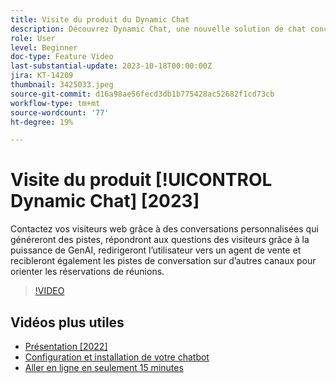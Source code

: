 ```yaml
---
title: Visite du produit du Dynamic Chat
description: Découvrez Dynamic Chat, une nouvelle solution de chat conçue pour le marketing et les ventes par Adobe.
role: User
level: Beginner
doc-type: Feature Video
last-substantial-update: 2023-10-18T00:00:00Z
jira: KT-14209
thumbnail: 3425033.jpeg
source-git-commit: d16a98ae56fecd3db1b775428ac52682f1cd73cb
workflow-type: tm+mt
source-wordcount: '77'
ht-degree: 19%

---
```



# Visite du produit [!UICONTROL Dynamic Chat] [2023]

Contactez vos visiteurs web grâce à des conversations personnalisées qui généreront des pistes, répondront aux questions des visiteurs grâce à la puissance de GenAI, redirigeront l’utilisateur vers un agent de vente et recibleront également les pistes de conversation sur d’autres canaux pour orienter les réservations de réunions.

>[!VIDEO](https://video.tv.adobe.com/v/3425033/?learn=on)

## Vidéos plus utiles

* [Présentation [2022]](product-tour-2022.md)
* [Configuration et installation de votre chatbot](setup.md)
* [Aller en ligne en seulement 15 minutes](go-live-in-15-minutes.md)
